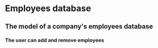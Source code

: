 # Employees database

## The model of a company's employees database

### The user can add and remove employees 
